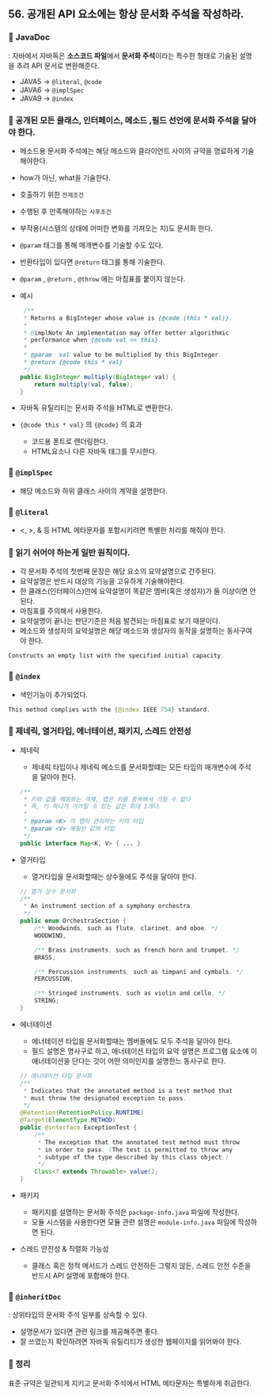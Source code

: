 ## 56. 공개된 API 요소에는 항상 문서화 주석을 작성하라.

### 🌳 JavaDoc

: 자바에서 자바독은 **소스코드 파일**에서 **문서화 주석**이라는 특수한 형태로 기술된 설명을 추려 API 문서로 변환해준다.

- JAVA5 → `@literal`, `@code`
- JAVA6 → `@implSpec`
- JAVA9 → `@index`

### 🌳 공개된 모든 클래스, 인터페이스, 메소드 ,필드 선언에 문서화 주석을 달아야 한다.

- 메소드용 문서화 주석에는 해당 메소드와 클라이언트 사이의 규약을 명료하게 기술해야한다.

- how가 아닌, what을 기술한다.

- 호출하기 위한 `전제조건`

- 수행된 후 만족해야하는 `사후조건`

- 부작용(시스템의 상태에 어떠한 변화를 가져오는 지)도 문서화 한다.

- `@param` 태그를 통해 매개변수를 기술할 수도 있다.

- 반환타입이 있다면 `@return` 태그를 통해 기술한다.

- `@param` , `@return` , `@throw` 에는 마침표를 붙이지 않는다.

- 예시

    ```java
     /**
     * Returns a BigInteger whose value is {@code (this * val)}.
     *
     * @implNote An implementation may offer better algorithmic
     * performance when {@code val == this}.
     *
     * @param  val value to be multiplied by this BigInteger.
     * @return {@code this * val}
     */
    public BigInteger multiply(BigInteger val) {
        return multiply(val, false);
    }
    ```

- 자바독 유틸리티는 문서화 주석을 HTML로 변환한다.

- `{@code this * val}` 의 `{@code}` 의 효과

    - 코드용 폰트로 렌더링한다.
    - HTML요소나 다른 자바독 태그를 무시한다.

### 🌳 `@implSpec`

- 해당 메소드와 하위 클래스 사이의 계약을 설명한다.

### 🌳 `@literal`

- <, >, & 등 HTML 메타문자를 포함시키려면 특별한 처리를 해줘야 한다.

### 🌳 읽기 쉬어야 하는게 일반 원칙이다.

- 각 문서화 주석의 첫번째 문장은 해당 요소의 요약설명으로 간주된다.
- 요약설명은 반드시 대상의 기능을 고유하게 기술해야한다.
- 한 클래스(인터페이스)안에 요약설명이 똑같은 멤버(혹은 생성자)가 둘 이상이면 안된다.
- 마침표를 주의해서 사용한다.
- 요약설명이 끝나는 판단기준은 처음 발견되는 마침표로 보기 때문이다.
- 메소드와 생성자의 요약설명은 해당 메소드와 생성자의 동작을 설명하는 동사구여야 한다.

```java
Constructs an empty list with the specified initial capacity.
```

### 🌳 `@index`

- 색인기능이 추가되었다.

```java
This method complies with the {@index IEEE 754} standard.
```

### 🌳 제네릭, 열거타입, 에너테이션, 패키지, 스레드 안전성

- 제네릭

    - 제네릭 타입이나 제네릭 메소드를 문서화할떄는 모든 타입의 매개변수에 주석을 달아야 한다.

    ```java
    /**
     * 키와 값을 매핑하는 객체, 맵은 키를 중복해서 가질 수 없다
     * 즉, 키 하나가 가리킬 수 있는 값은 최대 1개다.
     * 
     * @param <K> 이 맵이 관리하는 키의 타입
     * @param <V> 매핑된 값의 타입
     */
    public interface Map<K, V> { ... }
    ```

- 열거타입

    - 열거타입을 문서화할때는 상수들에도 주석을 달아야 한다.

    ```java
    // 열거 상수 문서화
    /**
     * An instrument section of a symphony orchestra.
     */
    public enum OrchestraSection {
        /** Woodwinds, such as flute, clarinet, and oboe. */
        WOODWIND,
    
        /** Brass instruments, such as french horn and trumpet. */
        BRASS,
    
        /** Percussion instruments, such as timpani and cymbals. */
        PERCUSSION,
    
        /** Stringed instruments, such as violin and cello. */
        STRING;
    }
    ```

- 에너테이션

    - 에너테이션 타입을 문서화할때는 멤버들에도 모두 주석을 달아야 한다.
    - 필드 설명은 명사구로 하고, 애너테이션 타입의 요약 설명은 프로그램 요소에 이 애너테이션을 단다는 것이 어떤 의미인지를 설명한느 동사구로 한다.

    ```java
    // 애너테이션 타입 문서화
    /**
     * Indicates that the annotated method is a test method that
     * must throw the designated exception to pass.
     */
    @Retention(RetentionPolicy.RUNTIME)
    @Target(ElementType.METHOD)
    public @interface ExceptionTest {
        /**
         * The exception that the annotated test method must throw
         * in order to pass. (The test is permitted to throw any
         * subtype of the type described by this class object.)
         */
        Class<? extends Throwable> value();
    }
    ```

- 패키지

    - 패키지를 설명하는 문서화 주석은 `package-info.java` 파일에 작성한다.
    - 모듈 시스템을 사용한다면 모듈 관련 설명은 `module-info.java` 파일에 작성하면 된다.
- 스레드 안전성 & 직렬화 가능성

    - 클래스 혹은 정적 메서드가 스레드 안전하든 그렇지 않든, 스레드 안전 수준을 반드시 API 설명에 포함해야 한다.

### 🌳 **`@inheritDoc`**

: 상위타입의 문서화 주석 일부를 상속할 수 있다.

- 설명문서가 있다면 관련 링크를 제공해주면 좋다.
- 잘 쓰였는지 확인하려면 자바독 유틸리티가 생성한 웹페이지를 읽어봐야 한다.

### 🌳 정리

표준 규약은 일관되게 지키고 문서화 주석에서 HTML 메타문자는 특별하게 취급한다.